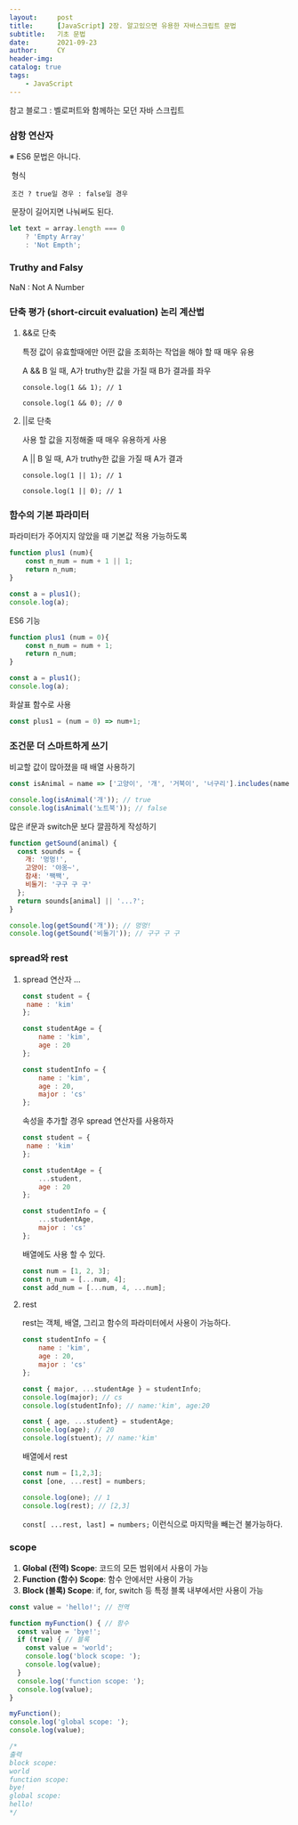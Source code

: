 ```yaml
---
layout:     post
title:      [JavaScript] 2장. 알고있으면 유용한 자바스크립트 문법
subtitle:   기초 문법
date:       2021-09-23
author:     CY
header-img: 
catalog: true
tags:
    - JavaScript
---
```



참고 블로그 : 벨로퍼트와 함께하는 모던 자바 스크립트 

[링크]: https://learnjs.vlpt.us/



### 삼항 연산자

※ ES6 문법은 아니다.

​	형식

​	`조건 ? true일 경우 : false일 경우`

​	문장이 길어지면 나눠써도 된다.

```javascript
let text = array.length === 0
	? 'Empty Array'
	: 'Not Empth';
```



### Truthy and Falsy

NaN : Not A Number



### 단축 평가 (short-circuit evaluation) 논리 계산법

1. &&로 단축

   특정 값이 유효할때에만 어떤 값을 조회하는 작업을 해야 할 때 매우 유용

   A && B 일 때, A가 truthy한 값을 가질 때 B가 결과를 좌우

   `console.log(1 && 1); // 1`

   `console.log(1 && 0); // 0`

2. ||로 단축

   사용 할 값을 지정해줄 때 매우 유용하게 사용

   A || B 일 때, A가 truthy한 값을 가질 때 A가 결과

   `console.log(1 || 1); // 1`

   `console.log(1 || 0); // 1`



### 함수의 기본 파라미터

파라미터가 주어지지 않았을 때 기본값 적용 가능하도록

```javascript
function plus1 (num){
    const n_num = num + 1 || 1;
    return n_num;
}

const a = plus1();
console.log(a);
```

ES6 기능

```javascript
function plus1 (num = 0){
    const n_num = num + 1;
    return n_num;
}

const a = plus1();
console.log(a);
```

화살표 함수로 사용

```javascript
const plus1 = (num = 0) => num+1;
```



### 조건문 더 스마트하게 쓰기

비교할 값이 많아졌을 때 배열 사용하기

```javascript
const isAnimal = name => ['고양이', '개', '거북이', '너구리'].includes(name);

console.log(isAnimal('개')); // true
console.log(isAnimal('노트북')); // false
```

많은 if문과 switch문 보다 깔끔하게 작성하기

```javascript
function getSound(animal) {
  const sounds = {
    개: '멍멍!',
    고양이: '야옹~',
    참새: '짹짹',
    비둘기: '구구 구 구'
  };
  return sounds[animal] || '...?';
}

console.log(getSound('개')); // 멍멍!
console.log(getSound('비둘기')); // 구구 구 구
```



### spread와 rest

1. spread 연산자 ...

   ```javascript
   const student = {
   	name : 'kim'
   };
   
   const studentAge = {
       name : 'kim',
       age : 20
   };
   
   const studentInfo = {
       name : 'kim',
       age : 20,
       major : 'cs'
   };
   ```

   속성을 추가할 경우 spread 연산자를 사용하자

   ```javascript
   const student = {
   	name : 'kim'
   };
   
   const studentAge = {
       ...student,
       age : 20
   };
   
   const studentInfo = {
       ...studentAge,
       major : 'cs'
   };
   ```

   배열에도 사용 할 수 있다.

   ```javascript
   const num = [1, 2, 3];
   const n_num = [...num, 4];
   const add_num = [...num, 4, ...num];
   ```

   

2. rest

   rest는 객체, 배열, 그리고 함수의 파라미터에서 사용이 가능하다.

   ```javascript
   const studentInfo = {
       name : 'kim',
       age : 20,
       major : 'cs'
   };
   
   const { major, ...studentAge } = studentInfo;
   console.log(major); // cs
   console.log(studentInfo); // name:'kim', age:20
   
   const { age, ...student} = studentAge;
   console.log(age); // 20
   console.log(stuent); // name:'kim'
   ```

   배열에서 rest

   ```javascript
   const num = [1,2,3];
   const [one, ...rest] = numbers;
   
   console.log(one); // 1
   console.log(rest); // [2,3]
   ```

   `const[ ...rest, last] = numbers;` 이런식으로 마지막을 빼는건 불가능하다.



### scope

1. **Global (전역) Scope**: 코드의 모든 범위에서 사용이 가능
2. **Function (함수) Scope**: 함수 안에서만 사용이 가능
3. **Block (블록) Scope**: if, for, switch 등 특정 블록 내부에서만 사용이 가능

```javascript
const value = 'hello!'; // 전역

function myFunction() { // 함수
  const value = 'bye!';
  if (true) { // 블록
    const value = 'world';
    console.log('block scope: ');
    console.log(value);
  }
  console.log('function scope: ');
  console.log(value);
}

myFunction();
console.log('global scope: ');
console.log(value);

/*
출력
block scope:
world
function scope:
bye!
global scope:
hello!
*/
```

